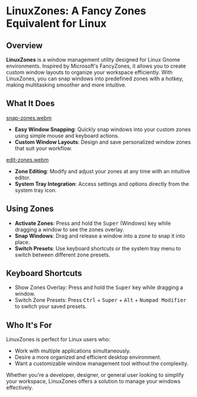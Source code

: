 # LinuxZones: A Fancy Zones Equivalent for Linux

## Overview

**LinuxZones** is a window management utility designed for Linux Gnome environments. Inspired by Microsoft's FancyZones, 
it allows you to create custom window layouts to organize your workspace efficiently. With LinuxZones, you can snap 
windows into predefined zones with a hotkey, making multitasking smoother and more intuitive.

## What It Does
[snap-zones.webm](https://github.com/user-attachments/assets/e313df05-5b62-4923-bbae-e453294ee180)
- **Easy Window Snapping**: Quickly snap windows into your custom zones using simple mouse and keyboard actions.
- **Custom Window Layouts**: Design and save personalized window zones that suit your workflow.

[edit-zones.webm](https://github.com/user-attachments/assets/5c4b51af-c409-4465-85ed-b1c16ec2741d)
- **Zone Editing**: Modify and adjust your zones at any time with an intuitive editor.
- **System Tray Integration**: Access settings and options directly from the system tray icon.

## Using Zones
- **Activate Zones**: Press and hold the <kbd>Super</kbd> (Windows) key while dragging a window to see the zones overlay.
- **Snap Windows**: Drag and release a window into a zone to snap it into place.
- **Switch Presets**: Use keyboard shortcuts or the system tray menu to switch between different zone presets.

## Keyboard Shortcuts
- Show Zones Overlay: Press and hold the <kbd>Super</kbd> key while dragging a window.
- Switch Zone Presets: Press <kbd>Ctrl</kbd> + <kbd>Super</kbd> + <kbd>Alt</kbd> + <kbd>Numpad Modifier</kbd> to switch your saved presets.

## Who It's For
LinuxZones is perfect for Linux users who:
- Work with multiple applications simultaneously.
- Desire a more organized and efficient desktop environment.
- Want a customizable window management tool without the complexity.

Whether you're a developer, designer, or general user looking to simplify your workspace, LinuxZones offers a solution to manage your windows effectively.
